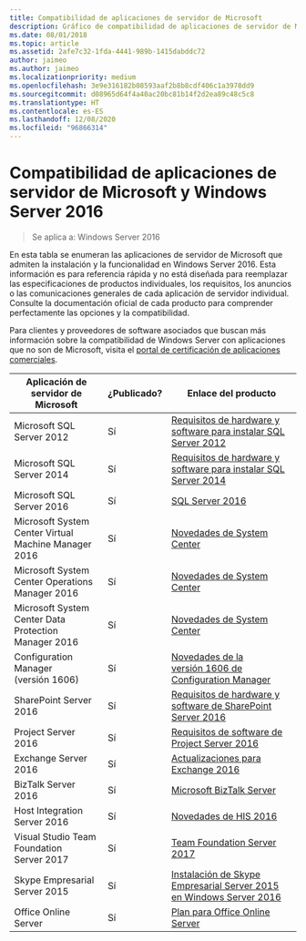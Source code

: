 ```yaml
---
title: Compatibilidad de aplicaciones de servidor de Microsoft
description: Gráfico de compatibilidad de aplicaciones de servidor de Microsoft y Server 2016.
ms.date: 08/01/2018
ms.topic: article
ms.assetid: 2afe7c32-1fda-4441-989b-1415dabddc72
author: jaimeo
ms.author: jaimeo
ms.localizationpriority: medium
ms.openlocfilehash: 3e9e316182b08593aaf2b8b8cdf406c1a3978dd9
ms.sourcegitcommit: d08965d64f4a40ac20bc81b14f2d2ea89c48c5c8
ms.translationtype: HT
ms.contentlocale: es-ES
ms.lasthandoff: 12/08/2020
ms.locfileid: "96866314"
---
```

# <a name="windows-server-2016-and-microsoft-server-application-compatibility"></a>Compatibilidad de aplicaciones de servidor de Microsoft y Windows Server 2016

>Se aplica a: Windows Server 2016

En esta tabla se enumeran las aplicaciones de servidor de Microsoft que admiten la instalación y la funcionalidad en Windows Server 2016. Esta información es para referencia rápida y no está diseñada para reemplazar las especificaciones de productos individuales, los requisitos, los anuncios o las comunicaciones generales de cada aplicación de servidor individual. Consulte la documentación oficial de cada producto para comprender perfectamente las opciones y la compatibilidad.

Para clientes y proveedores de software asociados que buscan más información sobre la compatibilidad de Windows Server con aplicaciones que no son de Microsoft, visita el [portal de certificación de aplicaciones comerciales](https://commercialappcertification.microsoft.com/).

|Aplicación de servidor de Microsoft|    ¿Publicado?|    Enlace del producto|
|-------------------------------------|--------------------------------------------|-------------------|
|Microsoft SQL Server 2012|Sí| [Requisitos de hardware y software para instalar SQL Server 2012](/previous-versions/sql/sql-server-2012/ms143506(v=sql.110))|
|Microsoft SQL Server 2014|Sí|[Requisitos de hardware y software para instalar SQL Server 2014](/sql/sql-server/install/hardware-and-software-requirements-for-installing-sql-server?view=sql-server-2014)|
|Microsoft SQL Server 2016|    Sí|    [SQL Server 2016](https://www.microsoft.com/cloud-platform/sql-server)|
|Microsoft System Center Virtual Machine Manager 2016|    Sí|    [Novedades de System Center](/sql/sql-server/install/hardware-and-software-requirements-for-installing-sql-server?view=sql-server-2014)|
|Microsoft System Center Operations Manager 2016|    Sí|    [Novedades de System Center](/sql/sql-server/install/hardware-and-software-requirements-for-installing-sql-server?view=sql-server-2014)|
|Microsoft System Center Data Protection Manager 2016|    Sí|    [Novedades de System Center](/sql/sql-server/install/hardware-and-software-requirements-for-installing-sql-server?view=sql-server-2014)|
|Configuration Manager (versión 1606)|    Sí|    [Novedades de la versión 1606 de Configuration Manager](/mem/configmgr/core/plan-design/changes/whats-new-in-version-1606)|
|SharePoint Server 2016|    Sí|    [Requisitos de hardware y software de SharePoint Server 2016](/SharePoint/install/hardware-and-software-requirements)|
|Project Server 2016|    Sí|    [Requisitos de software de Project Server 2016](/project/software-requirements-for-project-server-2016)|
|Exchange Server 2016|    Sí|    [Actualizaciones para Exchange 2016](/Exchange/new-features/updates)|
|BizTalk Server 2016|    Sí|    [Microsoft BizTalk Server](https://www.microsoft.com/cloud-platform/biztalk)|
|Host Integration Server 2016|    Sí|    [Novedades de HIS 2016](/host-integration-server/install-and-config-guides/what-s-new-in-his-2016)|
|Visual Studio Team Foundation Server 2017|    Sí|    [Team Foundation Server 2017](https://www.visualstudio.com/news/releasenotes/tfs2017-relnotes)|
|Skype Empresarial Server 2015|    Sí|    [Instalación de Skype Empresarial Server 2015 en Windows Server 2016](https://support.microsoft.com/en-gb/help/4015888/how-to-install-skype-for-business-server-2015-on-windows-server-2016)|
|Office Online Server|   Sí|  [Plan para Office Online Server](/officeonlineserver/plan-office-online-server)|
